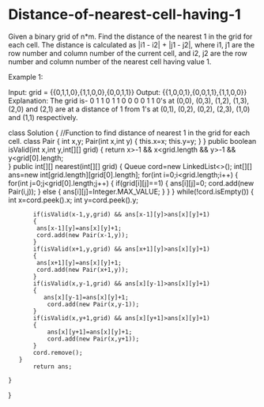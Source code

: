 # Distance-of-nearest-cell-having-1
Given a binary grid of n*m. Find the distance of the nearest 1 in the grid for each cell.
The distance is calculated as |i1  - i2| + |j1 - j2|, where i1, j1 are the row number and column number of the current cell, and i2, j2 are the row number and column number of the nearest cell having value 1.
 

Example 1:

Input: grid = {{0,1,1,0},{1,1,0,0},{0,0,1,1}}
Output: {{1,0,0,1},{0,0,1,1},{1,1,0,0}}
Explanation: The grid is-
0 1 1 0 
1 1 0 0 
0 0 1 1 
0's at (0,0), (0,3), (1,2), (1,3), (2,0) and
(2,1) are at a distance of 1 from 1's at (0,1),
(0,2), (0,2), (2,3), (1,0) and (1,1)
respectively.


class Solution
{
    //Function to find distance of nearest 1 in the grid for each cell.
    class Pair
    {
        int x,y;
        Pair(int x,int y)
        {
            this.x=x;
            this.y=y;
        }
    }
    public boolean isValid(int x,int y,int[][] grid)
    {
     return x>-1 && x<grid.length &&  y>-1 && y<grid[0].length;  
    }
    public int[][] nearest(int[][] grid)
    {
       Queue<Pair> cord=new LinkedList<>();
       int[][] ans=new int[grid.length][grid[0].length];
       for(int i=0;i<grid.length;i++)
       {
           for(int j=0;j<grid[0].length;j++)
           {
               if(grid[i][j]==1)
               {
                   ans[i][j]=0;
                   cord.add(new Pair(i,j));
               }
               else
               {
                   ans[i][j]=Integer.MAX_VALUE;
               }
           }
       }
       while(!cord.isEmpty())
       {
           int x=cord.peek().x;
           int y=cord.peek().y;
           
           if(isValid(x-1,y,grid) && ans[x-1][y]>ans[x][y]+1)
           {
            ans[x-1][y]=ans[x][y]+1; 
            cord.add(new Pair(x-1,y));
           }
           if(isValid(x+1,y,grid) && ans[x+1][y]>ans[x][y]+1)
           {
            ans[x+1][y]=ans[x][y]+1;
            cord.add(new Pair(x+1,y));
           }
           if(isValid(x,y-1,grid) && ans[x][y-1]>ans[x][y]+1)
           {
              ans[x][y-1]=ans[x][y]+1;
               cord.add(new Pair(x,y-1));
           }
           if(isValid(x,y+1,grid) && ans[x][y+1]>ans[x][y]+1)
           {
               ans[x][y+1]=ans[x][y]+1;
               cord.add(new Pair(x,y+1));
           }
           cord.remove();
       }
           return ans;
       
    }
}
